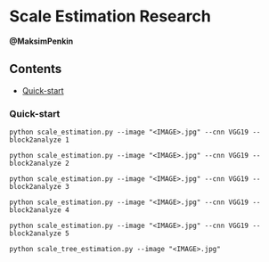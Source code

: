 # Scale Estimation Research

**@MaksimPenkin**

## Contents
- [Quick-start](#quick-start)

### Quick-start
```python scale_estimation.py --image "<IMAGE>.jpg" --cnn VGG19 --block2analyze 1```

```python scale_estimation.py --image "<IMAGE>.jpg" --cnn VGG19 --block2analyze 2```

```python scale_estimation.py --image "<IMAGE>.jpg" --cnn VGG19 --block2analyze 3```

```python scale_estimation.py --image "<IMAGE>.jpg" --cnn VGG19 --block2analyze 4```

```python scale_estimation.py --image "<IMAGE>.jpg" --cnn VGG19 --block2analyze 5```

```python scale_tree_estimation.py --image "<IMAGE>.jpg"```